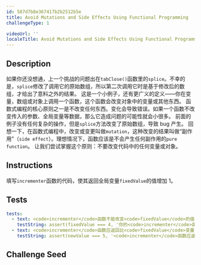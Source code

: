 ```yaml
---
id: 587d7b8e367417b2b2512b5e
title: Avoid Mutations and Side Effects Using Functional Programming
challengeType: 1

videoUrl: ''
localeTitle: Avoid Mutations and Side Effects Using Functional Programming
---
```


## Description
<section id='description'>
如果你还没想通，上一个挑战的问题出在<code>tabClose()</code>函数里的<code>splice</code>。不幸的是，<code>splice</code>修改了调用它的原始数组，所以第二次调用它时是基于修改后的数组，才给出了意料之外的结果。
这是一个小例子，还有更广义的定义——你在变量，数组或对象上调用一个函数，这个函数会改变对象中的变量或其他东西。
函数式编程的核心原则之一是不改变任何东西。变化会导致错误。如果一个函数不改变传入的参数、全局变量等数据，那么它造成问题的可能性就会小很多。
前面的例子没有任何复杂的操作，但是<code>splice</code>方法改变了原始数组，导致 bug 产生。
回想一下，在函数式编程中，改变或变更叫做<code>mutation</code>，这种改变的结果叫做“副作用”（<code>side effect</code>）。理想情况下，函数应该是不会产生任何副作用的<code>pure function</code>。
让我们尝试掌握这个原则：不要改变代码中的任何变量或对象。
</section>

## Instructions
<section id='instructions'>
填写<code>incrementer</code>函数的代码，使其返回全局变量<code>fixedValue</code>的值增加 1。
</section>

## Tests
<section id='tests'>

```yml
tests:
  - text: <code>incrementer</code>函数不能改变<code>fixedValue</code>的值。
    testString: assert(fixedValue === 4, '你的<code>incrementer</code>函数不能改变<code>fixedValue</code>的值。');
  - text: <code>incrementer</code>函数应返回比<code>fixedValue</code>变量更大的值。
    testString: assert(newValue === 5, '<code>incrementer</code>函数应返回比<code>fixedValue</code>变量更大的值。');

```

</section>

## Challenge Seed
<section id='challengeSeed'>















</section>

              